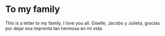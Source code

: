 # To my family

This is a letter to my family. I love you all.
Giselle, Jacobo y Julieta, gracias por dejar esa imprenta tan hermosa en mi vida.
